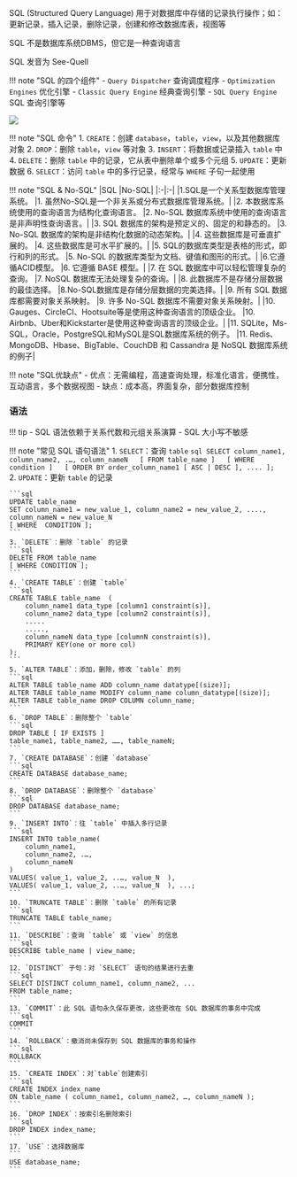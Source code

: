 
SQL (Structured Query Language) 用于对数据库中存储的记录执行操作；如：更新记录，插入记录，删除记录，创建和修改数据库表，视图等

SQL 不是数据库系统DBMS，但它是一种查询语言

SQL 发音为 See-Quell

!!! note "SQL 的四个组件"
	- `Query Dispatcher` 查询调度程序
	- `Optimization Engines` 优化引擎
	- `Classic Query Engine` 经典查询引擎
	- `SQL Query Engine` SQL 查询引擎等

![](https://static.javatpoint.com/sqlpages/images/sql-process.png)

!!! note "SQL 命令"
	1. `CREATE`：创建 `database`，`table`，`view`，以及其他数据库对象
	2. `DROP`：删除 `table`，`view` 等对象
	3. `INSERT`：将数据或记录插入 `table` 中
	4. `DELETE`：删除 `table` 中的记录，它从表中删除单个或多个元组
	5. `UPDATE`：更新数据
	6. `SELECT`：访问 `table` 中的多行记录，经常与 `WHERE` 子句一起使用

!!! note "SQL & No-SQL"
	|SQL    |No-SQL|
	|:-|:-|
	|1.SQL是一个关系型数据库管理系统。      |1. 虽然No-SQL是一个非关系或分布式数据库管理系统。|
	|2. 本数据库系统使用的查询语言为结构化查询语言。        |2. No-SQL 数据库系统中使用的查询语言是非声明性查询语言。|
	|3. SQL 数据库的架构是预定义的、固定的和静态的。        |3. No-SQL 数据库的架构是非结构化数据的动态架构。|
	|4. 这些数据库是可垂直扩展的。  |4. 这些数据库是可水平扩展的。|
	|5. SQL的数据库类型是表格的形式，即行和列的形式。       |5. No-SQL 的数据库类型为文档、键值和图形的形式。|
	|6.它遵循ACID模型。     |6. 它遵循 BASE 模型。|
	|7. 在 SQL 数据库中可以轻松管理复杂的查询。     |7. NoSQL 数据库无法处理复杂的查询。|
	|8. 此数据库不是存储分层数据的最佳选择。        |8.No-SQL数据库是存储分层数据的完美选择。|
	|9. 所有 SQL 数据库都需要对象关系映射。 |9. 许多 No-SQL 数据库不需要对象关系映射。|
	|10. Gauges、CircleCI、Hootsuite等是使用这种查询语言的顶级企业。        |10. Airbnb、Uber和Kickstarter是使用这种查询语言的顶级企业。|
	|11. SQLite，Ms-SQL，Oracle，PostgreSQL和MySQL是SQL数据库系统的例子。   |11. Redis、MongoDB、Hbase、BigTable、CouchDB 和 Cassandra 是 NoSQL 数据库系统的例子|

!!! note "SQL优缺点"
	- 优点：无需编程，高速查询处理，标准化语言，便携性，互动语言，多个数据视图
	- 缺点：成本高，界面复杂，部分数据库控制

###  ###

### 语法 ###

!!! tip
	- SQL 语法依赖于关系代数和元组关系演算
	- SQL 大小写不敏感

!!! note "常见 SQL 语句语法"
	1. `SELECT`：查询 `table`
	```sql
	SELECT column_name1, column_name2, .…, column_nameN  
	    [ FROM table_name ]  
	    [ WHERE condition ]  
	    [ ORDER BY order_column_name1 [ ASC | DESC ], .... ];  
	```
	2. `UPDATE`：更新 `table` 的记录
	
	```sql
	UPDATE table_name  
	SET column_name1 = new_value_1, column_name2 = new_value_2, ...., column_nameN = new_value_N  
	[ WHERE  CONDITION ];  
	```
	3. `DELETE`：删除 `table` 的记录
	```sql
	DELETE FROM table_name  
	[ WHERE CONDITION ];  
	```
	4. `CREATE TABLE`：创建 `table`
	```sql
	CREATE TABLE table_name  (  
		column_name1 data_type [column1 constraint(s)],  
		column_name2 data_type [column2 constraint(s)],  
		.....  
		.....,  
		column_nameN data_type [columnN constraint(s)],  
		PRIMARY KEY(one or more col)  
	); 
	```
	5. `ALTER TABLE`：添加，删除，修改 `table` 的列
	```sql
	ALTER TABLE table_name ADD column_name datatype[(size)];
	ALTER TABLE table_name MODIFY column_name column_datatype[(size)];
	ALTER TABLE table_name DROP COLUMN column_name;
	```
	6. `DROP TABLE`：删除整个 `table`
	```sql
	DROP TABLE [ IF EXISTS ]  
	table_name1, table_name2, ……, table_nameN;  
	```
	7. `CREATE DATABASE`：创建 `database`
	```sql
	CREATE DATABASE database_name;
	```
	8. `DROP DATABASE`：删除整个 `database`
	```sql
	DROP DATABASE database_name;
	```
	9. `INSERT INTO`：往 `table` 中插入多行记录
	```sql
	INSERT INTO table_name(
		column_name1,   
		column_name2, .…,   
		column_nameN  
	)  
	VALUES( value_1, value_2, ..…, value_N  ),
	VALUES( value_1, value_2, ..…, value_N  ), ...;
	```
	10. `TRUNCATE TABLE`：删除 `table` 的所有记录
	```sql
	TRUNCATE TABLE table_name;
	```
	11. `DESCRIBE`：查询 `table` 或 `view` 的信息
	```sql
	DESCRIBE table_name | view_name; 
	```
	12. `DISTINCT` 子句：对 `SELECT` 语句的结果进行去重
	```sql
	SELECT DISTINCT column_name1, column_name2, ...  
	FROM table_name; 
	```
	13. `COMMIT`：此 SQL 语句永久保存更改，这些更改在 SQL 数据库的事务中完成
	```sql
	COMMIT  
	```
	14. `ROLLBACK`：撤消尚未保存到 SQL 数据库的事务和操作
	```sql
	ROLLBACK 
	```
	15. `CREATE INDEX`：对`table`创建索引
	```sql
	CREATE INDEX index_name  
	ON table_name ( column_name1, column_name2, …, column_nameN );
	```
	16. `DROP INDEX`：按索引名删除索引
	```sql
	DROP INDEX index_name;
	```
	17. `USE`：选择数据库
	```
	USE database_name;  
	```




